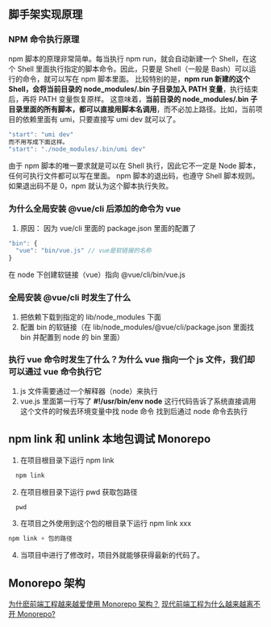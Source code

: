 ## 脚手架实现原理

### NPM 命令执行原理

npm 脚本的原理非常简单。每当执行 npm run，就会自动新建一个 Shell，在这个 Shell 里面执行指定的脚本命令。因此，只要是 Shell（一般是 Bash）可以运行的命令，就可以写在 npm 脚本里面。
比较特别的是，**npm run 新建的这个 Shell，会将当前目录的 node_modules/.bin 子目录加入 PATH 变量**，执行结束后，再将 PATH 变量恢复原样。
这意味着，**当前目录的 node_modules/.bin 子目录里面的所有脚本，都可以直接用脚本名调用**，而不必加上路径。比如，当前项目的依赖里面有 umi，只要直接写 umi dev 就可以了。

```js
"start": "umi dev"
而不用写成下面这样。
"start": "./node_modules/.bin/umi dev"
```

由于 npm 脚本的唯一要求就是可以在 Shell 执行，因此它不一定是 Node 脚本，任何可执行文件都可以写在里面。
npm 脚本的退出码，也遵守 Shell 脚本规则。如果退出码不是 0，npm 就认为这个脚本执行失败。

### 为什么全局安装 @vue/cli 后添加的命令为 vue

1. 原因：
因为 vue/cli 里面的 package.json 里面的配置了

```js
"bin": {
  "vue": "bin/vue.js" // vue是软链接的名称
}
```

在 node 下创建软链接（vue）指向 @vue/cli/bin/vue.js

### 全局安装 @vue/cli 时发生了什么

1. 把依赖下载到指定的 lib/node_modules 下面
2. 配置 bin 的软链接（在 lib/node_modules/@vue/cli/package.json 里面找 bin 并配置到 node 的 bin 里面）

### 执行 vue 命令时发生了什么？为什么 vue 指向一个 js 文件，我们却可以通过 vue 命令执行它

1. js 文件需要通过一个解释器（node）来执行
2. vue.js 里面第一行写了 **#!/usr/bin/env node** 这行代码告诉了系统直接调用这个文件的时候去环境变量中找 node 命令 找到后通过 node 命令去执行

## npm link 和 unlink 本地包调试 Monorepo

1. 在项目根目录下运行 npm link

```js
  npm link
```

2. 在项目根目录下运行 pwd 获取包路径

```js
  pwd
```

3. 在项目之外使用到这个包的根目录下运行 npm link xxx

```js
npm link + 包的路径
```

4. 当项目中进行了修改时，项目外就能够获得最新的代码了。

## Monorepo 架构

[为什麽前端工程越来越爱使用 Monorepo 架构？](https://cloud.tencent.com/developer/article/2023736)
[现代前端工程为什么越来越离不开 Monorepo?](https://cloud.tencent.com/developer/article/1807030)
